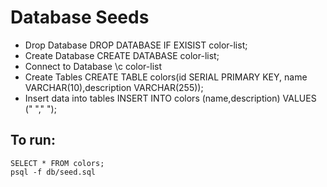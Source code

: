 # Database Seeds

- Drop Database DROP DATABASE IF EXISIST color-list;
- Create Database CREATE DATABASE color-list;
- Connect to Database \c color-list
- Create Tables CREATE TABLE colors(id SERIAL PRIMARY KEY, name VARCHAR(10),description VARCHAR(255));
- Insert data into tables INSERT INTO colors (name,description) VALUES (" "," ");

## To run:
```
SELECT * FROM colors;
psql -f db/seed.sql 
```